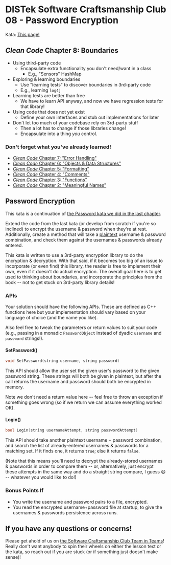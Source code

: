 DISTek Software Craftsmanship Club 08 - Password Encryption
===========================================================
Kata: [This page!](README.md)

_Clean Code_ Chapter 8: Boundaries
----------------------------------
* Using third-party code
  * Encapsulate extra functionality you don't need/want in a class
    * E.g., "Sensors" HashMap
* Exploring & learning boundaries
  * Use "learning tests" to discover boundaries in 3rd-party code
  * E.g., learning `log4j`
* Learning tests are better than free
  * We have to learn API anyway, and now we have regression tests for that library!
* Using code that does not yet exist
  * Define your own interfaces and stub out implementations for later
* Don't let too much of your codebase rely on 3rd-party stuff
  * Then a lot has to change if those libraries change!
  * Encapsulate into a thing _you_ control.

### Don't forget what you've already learned!
* [_Clean Code_ Chapter 7: "Error Handling"](../password/README.md)
* [_Clean Code_ Chapter 6: "Objects & Data Structures"](../bowling/README.md)
* [_Clean Code_ Chapter 5: "Formatting"](../tiny-maze/README.md)
* [_Clean Code_ Chapter 4: "Comments"](../arithmetic/README.md)
* [_Clean Code_ Chapter 3: "Functions"](../alphabet-cipher/README.md)
* [_Clean Code_ Chapter 2: "Meaningful Names"](../rover/README.md)

Password Encryption
-------------------
This kata is a continuation of [the Password kata we did in the last chapter](https://github.com/joebobfisher/software-craftsmanship-club/tree/main/password).

Extend the code from the last kata (or develop from scratch if you're so inclined) to encrypt the username & password
when they're at rest. Additionally, create a method that will take a [plaintext](https://www.merriam-webster.com/dictionary/plaintext)
username & password combination, and check them against the usernames & passwords already entered.

This kata is written to use a 3rd-party encryption library to do the encryption & decryption. With that said, if it
becomes too big of an issue to incorporate (or even find) this library, the reader is free to implement their own, even
if it doesn't do actual encryption. The overall goal here is to get used to thinking about boundaries, and incorporate
the principles from the book -- not to get stuck on 3rd-party library details! 

### APIs
Your solution should have the following APIs. These are defined as C++ functions here but your implementation should
vary based on your language of choice (and the name you like).

Also feel free to tweak the parameters or return values to suit your code (e.g., passing in a monadic `PasswordObject`
instead of dyadic `username` and `password` strings!).

#### SetPassword()
```c++
void SetPassword(string username, string password)
```

This API should allow the user set the given user's password to the given password string. These strings will both be
given in plaintext, but after the call returns the username and
password should both be encrypted in memory.

Note we don't need a return value here -- feel free to throw an exception if something goes wrong (so if we return we
can assume everything worked OK).

#### Login()
```c++
bool Login(string usernameAttempt, string passwordAttempt)
```

This API should take another plaintext username + password combination, and search the list of already-entered usernames
& passwords for a matching set. If it finds one, it returns `true`; else it returns `false`.

(Note that this means you'll need to decrypt the already-stored usernames & passwords in order to compare them -- or,
alternatively, just encrypt these attempts in the same way and do a straight string compare, I guess 😄 -- whatever you
would like to do!)

### Bonus Points If
* You write the username and password pairs to a file, encrypted.
* You read the encrypted username+password file at startup, to give the usernames & passwords persistence across runs. 

If you have any questions or concerns!
--------------------------------------
Please get ahold of us on [the Software Craftsmanship Club Team in Teams](https://teams.microsoft.com/l/channel/19%3aUZNW-WALpAPHWCpwhbONo9X4sA5hXyqSEbNfdD4zBe41%40thread.tacv2/General?groupId=73c1344e-5c84-4df4-8767-2d0c75c31b6f&tenantId=dc73057b-7566-4116-ac70-0ceba1935ca7)!
Really don't want anybody to spin their wheels on either the lesson text or the kata, so reach out if you are stuck (or
if something just doesn't make sense)!
